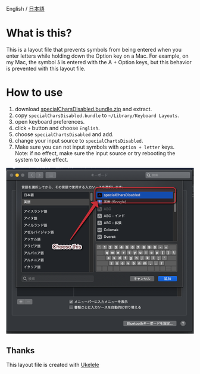 English / [日本語](./README.ja.md)

# What is this?
This is a layout file that prevents symbols from being entered when you enter letters while holding down the Option key on a Mac.
For example, on my Mac, the symbol `å` is entered with the A + Option keys, but this behavior is prevented with this layout file.

# How to use
1. download [specialCharsDisabled.bundle.zip](https://github.com/nemolize/disable-alt-symbols-in-mac/blob/master/specialCharsDisabled.bundle.zip?raw=true) and extract.
2. copy `specialCharsDisabled.bundle` to `~/Library/Keyboard Layouts`.
2. open keyboard preferences.
3. click `+` button and choose `English`.
4. choose `specialChartsDisabled` and add.
5. change your input source to `specialChartsDisabled`.
6. Make sure you can not input symbols with `option + letter` keys.  
Note: if no effect, make sure the input source or try rebooting the system to take effect.

![screenshot](https://github.com/nemolize/disable-alt-symbols-in-mac/blob/master/screenshot.png?raw=true)

## Thanks
This layout file is created with [Ukelele](http://software.sil.org/ukelele/)
